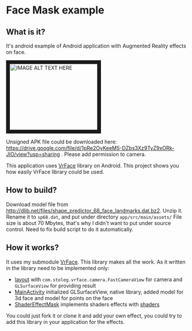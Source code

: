 # Face Mask example

## What is it?

It's android example of Android application with Augmented Reality effects on face.

<a href="http://www.youtube.com/watch?feature=player_embedded&v=0Z_BvSqQvPc" target="_blank"><img src="http://img.youtube.com/vi/0Z_BvSqQvPc/0.jpg" alt="IMAGE ALT TEXT HERE" width="240" height="180" border="10" /></a>

Unsigned APK file could be downloaded here: https://drive.google.com/file/d/1pRe2OyKeeM5-DZbs3Xz9TyZ9xORk-JIO/view?usp=sharing . Please add permission to camera.

This application uses [VrFace](https://github.com/oleg-sta/VrFace) library on Android.
This project shows you how easily VrFace library could be used.

## How to build?

Download model file from http://dlib.net/files/shape_predictor_68_face_landmarks.dat.bz2.
Unzip it. Rename it to `sp68.dat`, and put under directory `app/src/main/assets/`
File size is about 70 Mbytes, that's why I didn't want to put under source control.
Need to fix build script to do it automatically. 

## How it works?

It uses my submodule [VrFace](https://github.com/oleg-sta/VrFace).
This library makes all the work.
As it written in the library need to be implemented only:
* [layout](app/src/main/res/layout/fast_view.xml/fast_view.xml) with `com.stoleg.vrface.camera.FastCameraView` for camera and `GLSurfaceView` for providing result
* [MainActivity](app/src/main/java/com/stoleg/facemask/MainActivity.java) initialized GLSurfaceView, native library, added model for 3d face and model for points on the face
* [ShaderEffectMask](app/src/main/java/com/stoleg/facemask/ShaderEffectMask.java) implements shaders effects with [shaders](app/src/main/assets/shaders/fss3d.glsl)
 
You could just fork it or clone it and add your own effect, you could try to add this library in your application for the effects.
